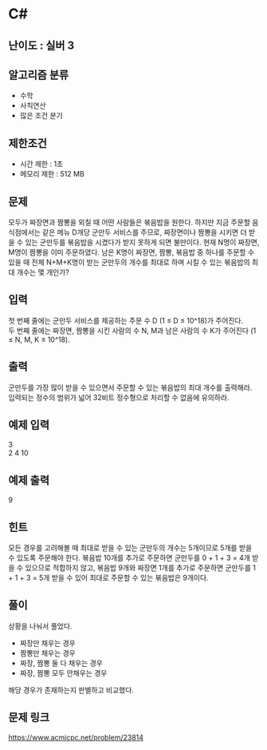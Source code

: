 # C#

## 난이도 : 실버 3

## 알고리즘 분류
  - 수학
  - 사칙연산
  - 많은 조건 분기

## 제한조건
  - 시간 제한 : 1초
  - 메모리 제한 : 512 MB

## 문제
모두가 짜장면과 짬뽕을 외칠 때 어떤 사람들은 볶음밥을 원한다. 하지만 지금 주문할 음식점에서는 같은 메뉴 D개당 군만두 서비스를 주므로, 짜장면이나 짬뽕을 시키면 더 받을 수 있는 군만두를 볶음밥을 시켰다가 받지 못하게 되면 불만이다. 현재 N명이 짜장면, M명이 짬뽕을 이미 주문하였다. 남은 K명이 짜장면, 짬뽕, 볶음밥 중 하나를 주문할 수 있을 때 전체 N+M+K명이 받는 군만두의 개수를 최대로 하며 시킬 수 있는 볶음밥의 최대 개수는 몇 개인가?<br/>


## 입력
첫 번째 줄에는 군만두 서비스를 제공하는 주문 수 D (1 ≤ D ≤ 10^18)가 주어진다.<br/>
두 번째 줄에는 짜장면, 짬뽕을 시킨 사람의 수 N, M과 남은 사람의 수 K가 주어진다 (1 ≤ N, M, K ≤ 10^18).<br/>


## 출력
군만두를 가장 많이 받을 수 있으면서 주문할 수 있는 볶음밥의 최대 개수를 출력해라. 입력되는 정수의 범위가 넓어 32비트 정수형으로 처리할 수 없음에 유의하라.<br/>

## 예제 입력
3<br/>
2 4 10<br/>

## 예제 출력
9<br/>

## 힌트
모든 경우를 고려해볼 때 최대로 받을 수 있는 군만두의 개수는 5개이므로 5개를 받을 수 있도록 주문해야 한다. 볶음밥 10개를 추가로 주문하면 군만두를 0 + 1 + 3 = 4개 받을 수 있으므로 적합하지 않고, 볶음밥 9개와 짜장면 1개를 추가로 주문하면 군만두를 1 + 1 + 3 = 5개 받을 수 있어 최대로 주문할 수 있는 볶음밥은 9개이다.<br/>


## 풀이
상황을 나눠서 풀었다.<br/>

  - 짜장만 채우는 경우
  - 짬뽕만 채우는 경우
  - 짜장, 짬뽕 둘 다 채우는 경우
  - 짜장, 짬뽕 모두 안채우는 경우

해당 경우가 존재하는지 판별하고 비교했다.<br/>


## 문제 링크
https://www.acmicpc.net/problem/23814